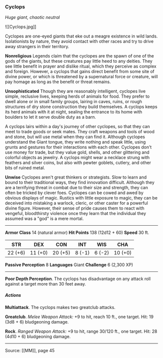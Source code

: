 ### Cyclops
_Huge giant, chaotic neutral_

![[Cyclops.jpg]]

Cyclopes are one-eyed giants that eke out a meagre existence in wild lands. Isolationists by nature, they avoid contact with other races and try to drive away strangers in their territory.

**Nonreligious** Legends claim that the cyclopes are the spawn of one of the gods of the giants, but these creatures pay little heed to any deities. They see little benefit in prayer and dislike ritual, which they perceive as complex and foreign. However, a cyclops that gains direct benefit from some site of divine power, or which is threatened by a supernatural force or creature, will pay homage as long as the benefit or threat remains.

**Unsophisticated** Though they are reasonably intelligent, cyclopes live simple, reclusive lives, keeping herds of animals for food. They prefer to dwell alone or in small family groups, lairing in caves, ruins, or rough structures of dry stone construction they build themselves. A cyclops keeps its herd animals with it at night, sealing the entrance to its home with boulders to let it serve double duty as a barn.

A cyclops lairs within a day's journey of other cyclopes, so that they can meet to trade goods or seek mates. They craft weapons and tools of wood and stone, but will use metal when they can find it. Although cyclopes understand the Giant tongue, they write nothing and speak little, using grunts and gestures for their interactions with each other. Cyclopes don't use money for trade, but they value gold, shells, and other glittering and colorful objects as jewelry. A cyclops might wear a necklace strung with feathers and silver coins, but also with pewter goblets, cutlery, and other bits of ruined metal.

**Unwise** Cyclopes aren't great thinkers or strategists. Slow to learn and bound to their traditional ways, they find innovation difficult. Although they are a terrifying threat in combat due to their size and strength, they can often be tricked by clever foes. Cyclopes can be cowed and awed by obvious displays of magic. Rustics with little exposure to magic, they can be deceived into mistaking a warlock, cleric, or other caster for a powerful divine figure. However, their sense of pride causes them to react with vengeful, bloodthirsty violence once they learn that the individual they assumed was a "god" is a mere mortal.

---

**Armor Class** 14 (natural armor)
**Hit Points** 138 (12d12 + 60)
**Speed** 30 ft.

| STR     | DEX     | CON     | INT     | WIS     | CHA     |
|---------|---------|---------|---------|---------|---------|
| 22 (+6) | 11 (+0) | 20 (+5) | 8 (-1) | 6 (-2) | 10 (+0) |

**Passive Perception** 8
**Languages** Giant
**Challenge** 6 (2,300 XP)

---

**Poor Depth Perception**. The cyclops has disadvantage on any attack roll against a target more than 30 feet away.

##### Actions
**Multiattack**. The cyclops makes two greatclub attacks.

**Greatclub**. _Melee Weapon Attack:_ +9 to hit, reach 10 ft., one target. Hit: 19 (3d8 + 6) bludgeoning damage.

**Rock**. _Ranged Weapon Attack:_ +9 to hit, range 30/120 ft., one target. Hit: 28 (4d10 + 6) bludgeoning damage.


---

Source: [[MM]], page 45